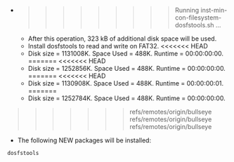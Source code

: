 * >>>>>>>>> Running inst-min-con-filesystem-dosfstools.sh ...
  * After this operation, 323 kB of additional disk space will be used.
  * Install dosfstools to read and write on FAT32.
<<<<<<< HEAD
  * Disk size = 1131008K. Space Used = 488K. Runtime = 00:00:00:00.
=======
<<<<<<< HEAD
  * Disk size = 1252856K. Space Used = 488K. Runtime = 00:00:00:00.
=======
<<<<<<< HEAD
  * Disk size = 1130908K. Space Used = 488K. Runtime = 00:00:00:01.
=======
  * Disk size = 1252784K. Space Used = 488K. Runtime = 00:00:00:00.
>>>>>>> refs/remotes/origin/bullseye
>>>>>>> refs/remotes/origin/bullseye
>>>>>>> refs/remotes/origin/bullseye
  * The following NEW packages will be installed:
  ```bash
dosfstools
  ```
